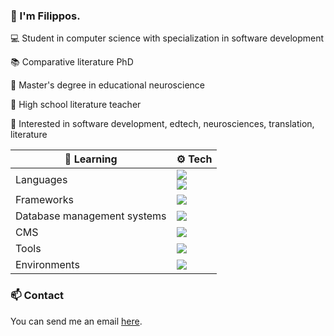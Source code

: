 ### 👋 I'm Filippos.

💻 Student in computer science with specialization in software development

📚 Comparative literature PhD

🧠 Master's degree in educational neuroscience

🏫 High school literature teacher

🧐 Interested in software development, edtech, neurosciences, translation, literature


| 🌱 Learning   | ⚙️ Tech |
| --------------| ------------- |
| Languages     | <a href="https://skillicons.dev"><img src="https://skillicons.dev/icons?i=cs,py,java,js" /></a> <br ><a href="https://skillicons.dev"><img src="https://skillicons.dev/icons?i=php,html,css"/>|
| Frameworks | <a href="https://skillicons.dev"><img src="https://skillicons.dev/icons?i=dotnet" /></a>|
| Database management systems | <a href="https://skillicons.dev"><img src="https://skillicons.dev/icons?i=mysql,postgres,mongodb" /></a>|
| CMS           | <a href="https://skillicons.dev"><img src="https://skillicons.dev/icons?i=wordpress" /></a>|
| Tools         | <a href="https://skillicons.dev"><img src="https://skillicons.dev/icons?i=vscode,visualstudio,pycharm,eclipse" /></a>|
| Environments  | <a href="https://skillicons.dev"><img src="https://skillicons.dev/icons?i=linux,windows" /></a>


### 📫 Contact

You can send me an email <a href="mailto:filippos29@hotmail.com">here</a>.
